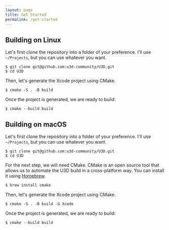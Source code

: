```yaml
---
layout: page
title: Get Started
permalink: /get-started
---
```


## Building on Linux

Let's first clone the repository into a folder of your preference. I'll use `~/Projects`, but you can use whatever you want.

    $ git clone git@github.com:u3d-community/U3D.git
    $ cd U3D

Then, let's generate the Xcode project using CMake.

    $ cmake -S . -B build

Once the project is generated, we are ready to build:

    $ cmake --build build

## Building on macOS

Let's first clone the repository into a folder of your preference. I'll use `~/Projects`, but you can use whatever you want.

    $ git clone git@github.com:u3d-community/U3D.git
    $ cd U3D

For the next step, we will need CMake. CMake is an open source tool that allows us to automate the U3D build in a cross-platform way.
You can install it using [Homebrew](https://brew.sh).

    $ brew install cmake

Then, let's generate the Xcode project using CMake.

    $ cmake -S . -B build -G Xcode

Once the project is generated, we are ready to build:

    $ cmake --build build
